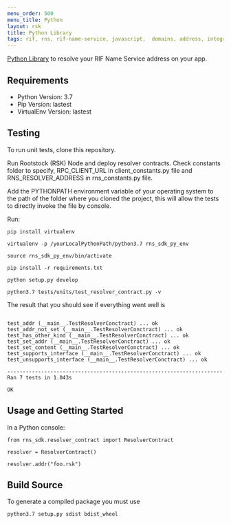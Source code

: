 ```yaml
---
menu_order: 500
menu_title: Python
layout: rsk
title: Python Library
tags: rif, rns, rif-name-service, javascript,  domains, address, integrate, resolver, node, python, libraries, infrastructure, protocols, mvp, design, rbtc, defi, decentralized, quick-start, guides, tutorial, networks, dapps, tools, rootstock, rsk, ethereum, smart-contracts, install, get-started, how-to, mainnet, testnet, contracts, wallets, web3, crypto
---
```


[Python Library](https://github.com/anarancio/rns-python-lib) to resolve your RIF Name Service address on your app.

## Requirements

- Python Version: 3.7
- Pip Version: lastest
- VirtualEnv Version: lastest

## Testing

To run unit tests, clone this repository.

Run Rootstock (RSK) Node and deploy resolver contracts.
Check constants folder to specify, RPC_CLIENT_URL in client_constants.py file and RNS_RESOLVER_ADDRESS in
rns_constants.py file.

Add the PYTHONPATH environment variable of your operating system to the path of the folder where you cloned the project, this will allow the tests to directly invoke the file by console.

Run:

```
pip install virtualenv
```

```
virtualenv -p /yourLocalPythonPath/python3.7 rns_sdk_py_env
```

```
source rns_sdk_py_env/bin/activate
```

```
pip install -r requirements.txt
```

```
python setup.py develop

```

```
python3.7 tests/units/test_resolver_contract.py -v
```

The result that you should see if everything went well is


```

test_addr (__main__.TestResolverConctract) ... ok
test_addr_not_set (__main__.TestResolverConctract) ... ok
test_has_other_kind (__main__.TestResolverConctract) ... ok
test_set_addr (__main__.TestResolverConctract) ... ok
test_set_content (__main__.TestResolverConctract) ... ok
test_supports_interface (__main__.TestResolverConctract) ... ok
test_unsupports_interface (__main__.TestResolverConctract) ... ok

----------------------------------------------------------------------
Ran 7 tests in 1.043s

OK
```


## Usage and Getting Started
In a Python console:

```
from rns_sdk.resolver_contract import ResolverContract

resolver = ResolverContract()

resolver.addr("foo.rsk")

```


## Build Source

To generate a compiled package you must use

```
python3.7 setup.py sdist bdist_wheel

```
